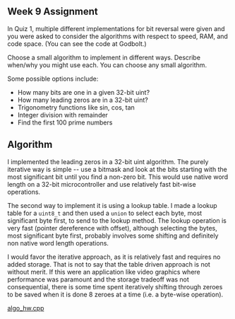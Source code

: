 ## Week 9 Assignment

In Quiz 1, multiple different implementations for bit reversal were given and you were asked to
consider the algorithms with respect to speed, RAM, and code space. (You can see the code at
Godbolt.)

Choose a small algorithm to implement in different ways. Describe when/why you might use
each. You can choose any small algorithm.

Some possible options include:
* How many bits are one in a given 32-bit uint?
* How many leading zeros are in a 32-bit uint?
* Trigonometry functions like sin, cos, tan
* Integer division with remainder
* Find the first 100 prime numbers

## Algorithm

I implemented the leading zeros in a 32-bit uint algorithm. The purely iterative way is simple -- use a bitmask and look at the bits starting with the most significant bit until you find a non-zero bit. This would use native word length on a 32-bit microcontroller and use relatively fast bit-wise operations. 

The second way to implement it is using a lookup table. I made a lookup table for a `uint8_t` and then used a `union` to select each byte, most significant byte first, to send to the lookup method. The lookup operation is very fast (pointer dereference with offset), although selecting the bytes, most significant byte first, probably involves some shifting and definitely non native word length operations. 

I would favor the iterative approach, as it is relatively fast and requires no added storage. That is not to say that the table driven approach is not without merit. If this were an application like video graphics where performance was paramount and the storage tradeoff was not consequential, there is some time spent iteratively shifting through zeroes to be saved when it is done 8 zeroes at a time (i.e. a byte-wise operation). 

[algo_hw.cpp](./algo_hw/algo_hw.cpp)

